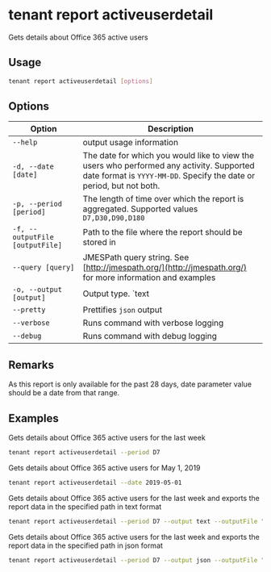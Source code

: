 # tenant report activeuserdetail

Gets details about Office 365 active users

## Usage

```sh
tenant report activeuserdetail [options]
```

## Options

Option|Description
------|-----------
`--help`|output usage information
`-d, --date [date]`|The date for which you would like to view the users who performed any activity. Supported date format is `YYYY-MM-DD`. Specify the date or period, but not both.
`-p, --period [period]`|The length of time over which the report is aggregated. Supported values `D7,D30,D90,D180`
`-f, --outputFile [outputFile]`|Path to the file where the report should be stored in
`--query [query]`|JMESPath query string. See [http://jmespath.org/](http://jmespath.org/) for more information and examples
`-o, --output [output]`|Output type. `text|json`. Default `text`
`--pretty`|Prettifies `json` output
`--verbose`|Runs command with verbose logging
`--debug`|Runs command with debug logging

## Remarks

As this report is only available for the past 28 days, date parameter value should be a date from that range.

## Examples

Gets details about Office 365 active users for the last week

```sh
tenant report activeuserdetail --period D7
```

Gets details about Office 365 active users for May 1, 2019

```sh
tenant report activeuserdetail --date 2019-05-01
```

Gets details about Office 365 active users for the last week and exports the report data in the specified path in text format

```sh
tenant report activeuserdetail --period D7 --output text --outputFile "activeuserdetail.txt"
```

Gets details about Office 365 active users for the last week and exports the report data in the specified path in json format

```sh
tenant report activeuserdetail --period D7 --output json --outputFile "activeuserdetail.json"
```
